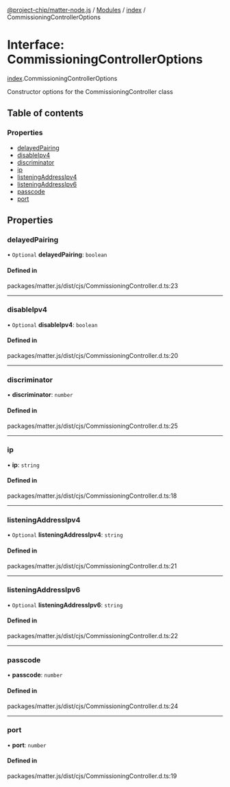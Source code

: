 [@project-chip/matter-node.js](../README.md) / [Modules](../modules.md) / [index](../modules/index.md) / CommissioningControllerOptions

# Interface: CommissioningControllerOptions

[index](../modules/index.md).CommissioningControllerOptions

Constructor options for the CommissioningController class

## Table of contents

### Properties

- [delayedPairing](index.CommissioningControllerOptions.md#delayedpairing)
- [disableIpv4](index.CommissioningControllerOptions.md#disableipv4)
- [discriminator](index.CommissioningControllerOptions.md#discriminator)
- [ip](index.CommissioningControllerOptions.md#ip)
- [listeningAddressIpv4](index.CommissioningControllerOptions.md#listeningaddressipv4)
- [listeningAddressIpv6](index.CommissioningControllerOptions.md#listeningaddressipv6)
- [passcode](index.CommissioningControllerOptions.md#passcode)
- [port](index.CommissioningControllerOptions.md#port)

## Properties

### delayedPairing

• `Optional` **delayedPairing**: `boolean`

#### Defined in

packages/matter.js/dist/cjs/CommissioningController.d.ts:23

___

### disableIpv4

• `Optional` **disableIpv4**: `boolean`

#### Defined in

packages/matter.js/dist/cjs/CommissioningController.d.ts:20

___

### discriminator

• **discriminator**: `number`

#### Defined in

packages/matter.js/dist/cjs/CommissioningController.d.ts:25

___

### ip

• **ip**: `string`

#### Defined in

packages/matter.js/dist/cjs/CommissioningController.d.ts:18

___

### listeningAddressIpv4

• `Optional` **listeningAddressIpv4**: `string`

#### Defined in

packages/matter.js/dist/cjs/CommissioningController.d.ts:21

___

### listeningAddressIpv6

• `Optional` **listeningAddressIpv6**: `string`

#### Defined in

packages/matter.js/dist/cjs/CommissioningController.d.ts:22

___

### passcode

• **passcode**: `number`

#### Defined in

packages/matter.js/dist/cjs/CommissioningController.d.ts:24

___

### port

• **port**: `number`

#### Defined in

packages/matter.js/dist/cjs/CommissioningController.d.ts:19
